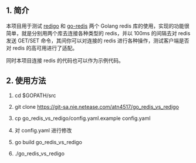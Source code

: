 ## 1. 简介

本项目用于测试 [redigo](https://github.com/gomodule/redigo "redigo") 和 [go-redis](https://github.com/go-redis/redis) 两个 Golang redis 库的使用，实现的功能很简单，就是分别用两个库去连接各种类型的 redis，并以 100ms 的间隔去对 redis 发送 GET/SET 命令，其间你可以对连接的 redis 进行各种操作，测试客户端是否对 redis 的高可用进行了适配。

同时本项目连接 redis 的代码也可以作为示例代码。

## 2. 使用方法

1. cd $GOPATH/src

2. git clone https://git-sa.nie.netease.com/atn4517/go_redis_vs_redigo

3. cp go_redis_vs_redigo/config.yaml.example config.yaml

4. 对 config.yaml 进行修改

5. go build go_redis_vs_redigo

6. ./go_redis_vs_redigo
